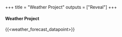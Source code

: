 +++
title = "Weather Project"
outputs = ["Reveal"]
+++

#### Weather Project

{{<weather_forecast_datapoint>}}
